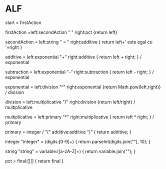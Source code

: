 ALF
===
start
  = firstAction

firstAction
   =left:secondAction " " right:pct {return left}

secondAction
   = left:string " = " right:additive { return left+' este egal cu  '+right }

additive
  = left:exponential "+" right:additive { return left + right; }
  / exponential


subtraction 
   = left:exponential "-" right:subtraction { return left - right; }    / exponential 


exponential
  = left:division "^" right:exponential {return Math.pow(left,right)}
  / division

division 
  = left:multiplicative "/" right:division {return left/right}
  / multiplicative

multiplicative
  = left:primary "*" right:multiplicative { return left * right; }
  / primary

primary
  = integer
  / "(" additive:additive ")" { return additive; }

integer "integer"
  = (digits:[0-9]+) { return parseInt(digits.join(""), 10); }

string "string"
  = variable:([a-zA-Z]+) { return variable.join(""); }

pct
  = final:[$][$] { return final }
